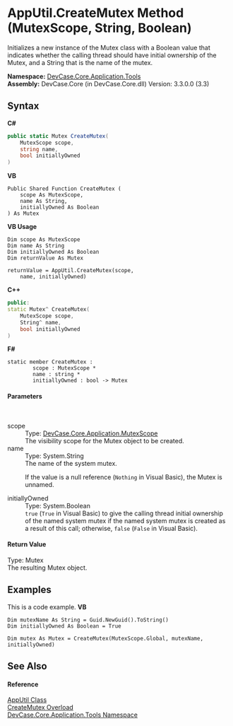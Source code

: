 # AppUtil.CreateMutex Method (MutexScope, String, Boolean)
 

Initializes a new instance of the Mutex class with a Boolean value that indicates whether the calling thread should have initial ownership of the Mutex, and a String that is the name of the mutex.

**Namespace:**&nbsp;<a href="N_DevCase_Core_Application_Tools">DevCase.Core.Application.Tools</a><br />**Assembly:**&nbsp;DevCase.Core (in DevCase.Core.dll) Version: 3.3.0.0 (3.3)

## Syntax

**C#**<br />
``` C#
public static Mutex CreateMutex(
	MutexScope scope,
	string name,
	bool initiallyOwned
)
```

**VB**<br />
``` VB
Public Shared Function CreateMutex ( 
	scope As MutexScope,
	name As String,
	initiallyOwned As Boolean
) As Mutex
```

**VB Usage**<br />
``` VB Usage
Dim scope As MutexScope
Dim name As String
Dim initiallyOwned As Boolean
Dim returnValue As Mutex

returnValue = AppUtil.CreateMutex(scope, 
	name, initiallyOwned)
```

**C++**<br />
``` C++
public:
static Mutex^ CreateMutex(
	MutexScope scope, 
	String^ name, 
	bool initiallyOwned
)
```

**F#**<br />
``` F#
static member CreateMutex : 
        scope : MutexScope * 
        name : string * 
        initiallyOwned : bool -> Mutex 

```


#### Parameters
&nbsp;<dl><dt>scope</dt><dd>Type: <a href="T_DevCase_Core_Application_MutexScope">DevCase.Core.Application.MutexScope</a><br />The visibility scope for the Mutex object to be created.</dd><dt>name</dt><dd>Type: System.String<br />The name of the system mutex. 

 If the value is a null reference (`Nothing` in Visual Basic), the Mutex is unnamed.</dd><dt>initiallyOwned</dt><dd>Type: System.Boolean<br />`true` (`True` in Visual Basic) to give the calling thread initial ownership of the named system mutex if the named system mutex is created as a result of this call; otherwise, `false` (`False` in Visual Basic).</dd></dl>

#### Return Value
Type: Mutex<br />The resulting Mutex object.

## Examples
This is a code example. 
**VB**<br />
``` VB
Dim mutexName As String = Guid.NewGuid().ToString()
Dim initiallyOwned As Boolean = True

Dim mutex As Mutex = CreateMutex(MutexScope.Global, mutexName, initiallyOwned)
```


## See Also


#### Reference
<a href="T_DevCase_Core_Application_Tools_AppUtil">AppUtil Class</a><br /><a href="Overload_DevCase_Core_Application_Tools_AppUtil_CreateMutex">CreateMutex Overload</a><br /><a href="N_DevCase_Core_Application_Tools">DevCase.Core.Application.Tools Namespace</a><br />